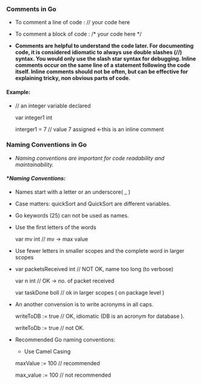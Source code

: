 ### Comments in Go

* To comment a line of code : // your code here

* To comment a block of code : /* your code here */



* **Comments are helpful to understand the code later. For documenting code, it is considered idiomatic to always use double slashes (//) syntax. You would only use the slash star syntax for debugging. Inline comments occur on the same line of a statement following the code itself. Inline comments should not be often, but can be effective for explaining tricky, non obvious parts of code.**

#### Example:

* // an integer variable declared

  var integer1 int

  interger1 = 7 // value 7 assigned <-this is an inline comment

  
### Naming Conventions in Go

* *Naming conventions are important for code readability and maintainability.*

#### **Naming Conventions:*

* Names start with a letter or an underscore( _ )

* Case matters: quickSort and QuickSort are different variables.

* Go keywords (25) can not be used as names.

* Use the first letters of the words

   var mv int   // mv -> max value

* Use fewer letters in smaller scopes and the complete word in larger scopes

* var packetsReceived int // NOT OK, name too long (to verbose)

   var n int // OK -> no. of packet received

   var taskDone boll // ok in larger scopes ( on package level )

* An another convension is to write acronyms in all caps.

    writeToDB := true // OK, idiomatic (DB is an acronym for database ).

    writeToDb := true // not OK.

* Recommended Go naming conventions:

   * Use Camel Casing

   maxValue := 100 // recommended

   max_value := 100 // not recommended